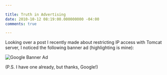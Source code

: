 ```yaml
---
 
title: Truth in Advertising
date: 2010-10-12 08:19:00.000000000 -04:00
comments: true

---
```

Looking over a post I recently made about restricting IP access with Tomcat server, I noticed the following banner ad (highlighting is mine):

![Google Banner Ad]({{site.post-images}}/Tomcat_Girlfriend_Ad.jpg)

(P.S. I have one already, but thanks, Google!)

